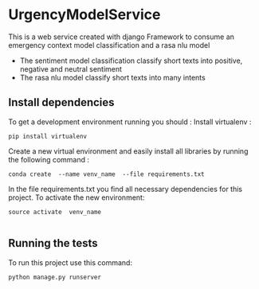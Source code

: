 # UrgencyModelService

This is a web service created with django Framework to consume an emergency context model classification and a rasa nlu model

  * The sentiment model classification classify short texts into positive, negative and neutral sentiment
  * The rasa nlu model classify short texts into many intents
  
  ## Install dependencies
To get a development environment running you should :
Install virtualenv  :
```
pip install virtualenv
```
Create a new virtual environment and easily install all libraries by running the following command :
```
conda create  --name venv_name  --file requirements.txt
```
In the file requirements.txt you find all necessary dependencies for this project.
To activate the new environment:
```
source activate  venv_name
 
```
## Running the tests
 
To run this project use this command:
```
python manage.py runserver
```
